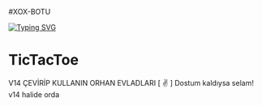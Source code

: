 #XOX-BOTU

[![Typing SVG](https://readme-typing-svg.herokuapp.com?font=Delicious+Handrawn&size=60&pause=1000&color=00F743&repeat=false&width=800&height=100&lines=XOX+BOTU)](#)

# TicTacToe
V14 ÇEVİRİP KULLANIN ORHAN EVLADLARI
[ ✌️ ] Dostum kaldıysa selam!</a>
v14 halide orda
